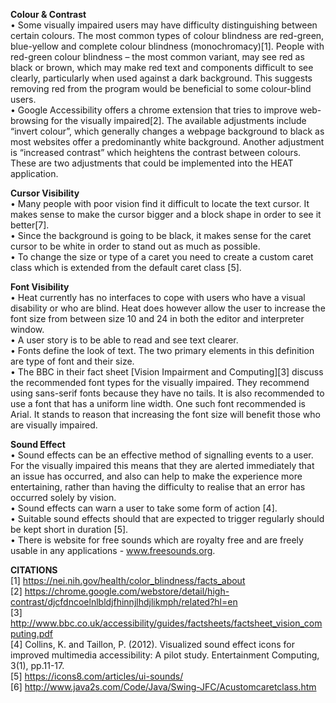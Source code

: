 **Colour & Contrast**    
• Some visually impaired users may have difficulty distinguishing between certain colours. The most common types of colour blindness are red-green, blue-yellow and complete colour blindness (monochromacy)[1]. People with red-green colour blindness – the most common variant, may see red as black or brown, which may make red text and components difficult to see clearly, particularly when used against a dark background. This suggests removing red from the program would be beneficial to some colour-blind users.<br>
• Google Accessibility offers a chrome extension that tries to improve web-browsing for the visually impaired[2]. The available adjustments include “invert colour”, which generally changes a webpage background to black as most websites offer a predominantly white background. Another adjustment is “increased contrast” which heightens the contrast between colours. These are two adjustments that could be implemented into the HEAT application.

**Cursor Visibility**  
• Many people with poor vision find it difficult to locate the text cursor. It makes sense to make the cursor bigger and a block shape in order to see it better[7].  
• Since the background is going to be black, it makes sense for the caret cursor to be white in order to stand out as much as possible.  
• To change the size or type of a caret you need to create a custom caret class which is extended from the default caret class [5].

**Font Visibility**  
• Heat currently has no interfaces to cope with users who have a visual disability or who are blind. Heat does however 
  allow the user to increase the font size from between size 10 and 24 in both the editor and interpreter window.   
• A user story is to be able to read and see text clearer.   
• Fonts define the look of text. The two primary elements in this definition are type of font and their size.  
• The BBC in their fact sheet [Vision Impairment and Computing][3] discuss the recommended font types for the visually impaired. They recommend using sans-serif fonts because they have no tails. It is also recommended to use a font that has a uniform line width. One such font recommended is Arial. It stands to reason that increasing the font size will benefit those who are visually impaired.  

**Sound Effect**  
• Sound effects can be an effective method of signalling events to a user. For the visually impaired this means that they are alerted immediately that an issue has occurred, and also can help to make the experience more entertaining, rather than having the difficulty to realise that an error has occurred solely by vision.  
• Sound effects can warn a user to take some form of action [4].  
• Suitable sound effects should that are expected to trigger regularly should be kept short in duration [5].  
• There is website for free sounds which are royalty free and are freely usable in any applications - www.freesounds.org.   


**CITATIONS**  
[1] https://nei.nih.gov/health/color_blindness/facts_about<br>
[2] https://chrome.google.com/webstore/detail/high-contrast/djcfdncoelnlbldjfhinnjlhdjlikmph/related?hl=en<br>
[3] http://www.bbc.co.uk/accessibility/guides/factsheets/factsheet_vision_computing.pdf<br>
[4] Collins, K. and Taillon, P. (2012). Visualized sound effect icons for improved multimedia accessibility: A pilot study. Entertainment Computing, 3(1), pp.11-17.  
[5] https://icons8.com/articles/ui-sounds/  
[6] http://www.java2s.com/Code/Java/Swing-JFC/Acustomcaretclass.htm


